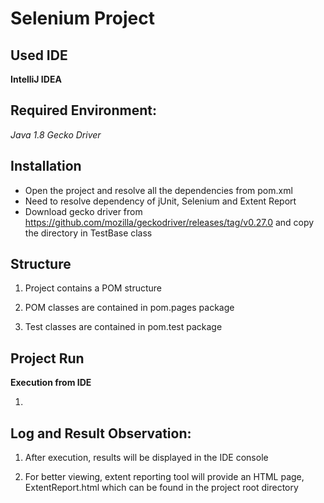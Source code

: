 # Selenium Project

## Used IDE

**IntelliJ IDEA**


## Required Environment:

*Java 1.8*
*Gecko Driver*

## Installation

- Open the project and resolve all the dependencies from pom.xml
- Need to resolve dependency of jUnit, Selenium and Extent Report
- Download gecko driver from https://github.com/mozilla/geckodriver/releases/tag/v0.27.0 and copy the directory in TestBase class

## Structure

1. Project contains a POM structure

2. POM classes are contained in pom.pages package

3. Test classes are contained in pom.test package


## Project Run

**Execution from IDE**

1. 

## Log and Result Observation:

1. After execution, results will be displayed in the IDE console

2. For better viewing, extent reporting tool will provide an HTML page, ExtentReport.html which can be found in the project root directory 